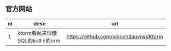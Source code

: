## 官方网站
id|desc|url
--|----|----
1|ktorm看起来很像SQL的kotlin的orm|https://github.com/vincentlauvlwj/Ktorm
